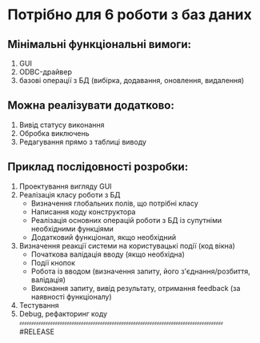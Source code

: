  # Потрібно для 6 роботи з баз даних

## Мінімальні функціональні вимоги:
1. GUI
2. ODBC-драйвер
3. базові операції з БД (вибірка, додавання, оновлення, видалення)

## Можна реалізувати додатково:
1. Вивід статусу виконання
2. Обробка виключень
3. Редагування прямо з таблиці виводу

## Приклад послідовності розробки:
1. Проектування вигляду GUI
2. Реалізація класу роботи з БД
   * Визначення глобальних полів, що потрібні класу
   * Написання коду конструктора
   * Реалізація основних операцій роботи з БД із супутніми необхідними функціями
   * Додатковий функціонал, якщо необхідний
3. Визначення реакції системи на користувацькі події (код вікна)
   * Початкова валідація вводу (якщо необхідна)
   * Події кнопок
   * Робота із вводом (визначення запиту, його з'єднання/розбиття, валідація)
   * Виконання запиту, вивід результату, отримання feedback (за наявності функціоналу)
4. Тестування
5. Debug, рефакторинг коду
⸗⸗⸗⸗⸗⸗⸗⸗⸗⸗⸗⸗⸗⸗⸗⸗⸗⸗⸗⸗⸗⸗⸗⸗⸗⸗⸗⸗⸗⸗⸗⸗⸗⸗⸗⸗⸗⸗⸗⸗⸗⸗⸗⸗⸗⸗⸗⸗⸗⸗⸗⸗⸗⸗⸗⸗⸗⸗⸗⸗⸗⸗⸗⸗⸗⸗⸗⸗⸗⸗⸗⸗⸗⸗⸗⸗⸗⸗⸗⸗⸗⸗⸗⸗⸗⸗
					#RELEASE